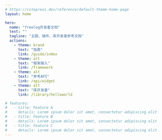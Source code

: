 ```yaml
---
# https://vitepress.dev/reference/default-theme-home-page
layout: home

hero:
  name: "freelog开发者文档"
  text: ""
  tagline: "主题、插件、库开发者参考文档"
  actions:
    - theme: brand
      text: "指南"
      link: /guide/index
    - theme: alt
      text: "框架接入"
      link: /framework
    - theme: alt
      text: "参考API"
      link: /api/widget
    - theme: alt
      text: "库开发者"
      link: /library/helloworld

# features:
#   - title: Feature A
#     details: Lorem ipsum dolor sit amet, consectetur adipiscing elit
#   - title: Feature B
#     details: Lorem ipsum dolor sit amet, consectetur adipiscing elit
#   - title: Feature C
#     details: Lorem ipsum dolor sit amet, consectetur adipiscing elit
---
```


